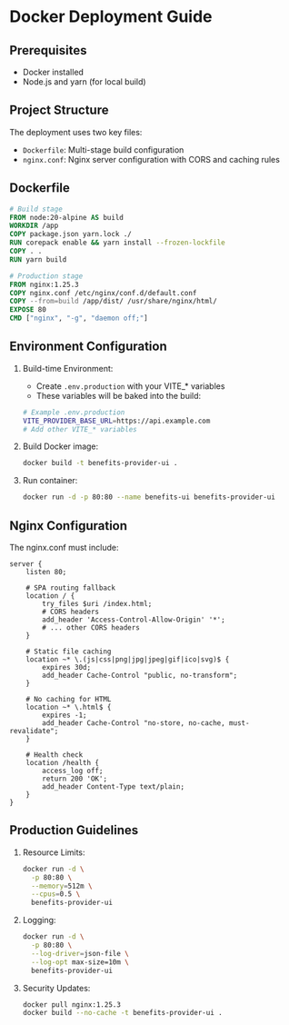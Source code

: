# Docker Deployment Guide

## Prerequisites

- Docker installed
- Node.js and yarn (for local build)

## Project Structure

The deployment uses two key files:
- `Dockerfile`: Multi-stage build configuration
- `nginx.conf`: Nginx server configuration with CORS and caching rules

## Dockerfile

```dockerfile
# Build stage
FROM node:20-alpine AS build
WORKDIR /app
COPY package.json yarn.lock ./
RUN corepack enable && yarn install --frozen-lockfile
COPY . .
RUN yarn build

# Production stage
FROM nginx:1.25.3
COPY nginx.conf /etc/nginx/conf.d/default.conf
COPY --from=build /app/dist/ /usr/share/nginx/html/
EXPOSE 80
CMD ["nginx", "-g", "daemon off;"]
```

## Environment Configuration

1. Build-time Environment:
   - Create `.env.production` with your VITE_* variables
   - These variables will be baked into the build:
   ```bash
   # Example .env.production
   VITE_PROVIDER_BASE_URL=https://api.example.com
   # Add other VITE_* variables
   ```

2. Build Docker image:
   ```bash
   docker build -t benefits-provider-ui .
   ```

3. Run container:
   ```bash
   docker run -d -p 80:80 --name benefits-ui benefits-provider-ui
   ```

## Nginx Configuration

The nginx.conf must include:
```nginx
server {
    listen 80;
    
    # SPA routing fallback
    location / {
        try_files $uri /index.html;
        # CORS headers
        add_header 'Access-Control-Allow-Origin' '*';
        # ... other CORS headers
    }

    # Static file caching
    location ~* \.(js|css|png|jpg|jpeg|gif|ico|svg)$ {
        expires 30d;
        add_header Cache-Control "public, no-transform";
    }

    # No caching for HTML
    location ~* \.html$ {
        expires -1;
        add_header Cache-Control "no-store, no-cache, must-revalidate";
    }

    # Health check
    location /health {
        access_log off;
        return 200 'OK';
        add_header Content-Type text/plain;
    }
}
```

## Production Guidelines

1. Resource Limits:
   ```bash
   docker run -d \
     -p 80:80 \
     --memory=512m \
     --cpus=0.5 \
     benefits-provider-ui
   ```

2. Logging:
   ```bash
   docker run -d \
     -p 80:80 \
     --log-driver=json-file \
     --log-opt max-size=10m \
     benefits-provider-ui
   ```

3. Security Updates:
   ```bash
   docker pull nginx:1.25.3
   docker build --no-cache -t benefits-provider-ui .
   ```
